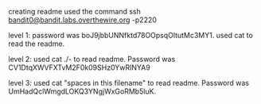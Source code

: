 creating readme used the command ssh bandit0@bandit.labs.overthewire.org -p2220

level 1: password was boJ9jbbUNNfktd78OOpsqOltutMc3MY1. used cat to read the readme.

level 2: used cat ./- to read readme. Password was CV1DtqXWVFXTvM2F0k09SHz0YwRINYA9

level 3: used cat "spaces in this filename" to read readme. Password was UmHadQclWmgdLOKQ3YNgjWxGoRMb5luK.


